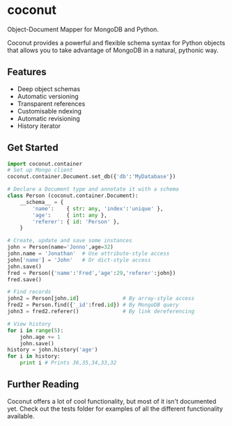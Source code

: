 coconut
=======

Object-Document Mapper for MongoDB and Python. 

Coconut provides a powerful and flexible schema syntax for Python objects that allows you to take advantage of MongoDB in a natural, pythonic way. 

Features
--------

- Deep object schemas
- Automatic versioning
- Transparent references
- Customisable ndexing
- Automatic revisioning
- History iterator

Get Started
-----------
```python
import coconut.container
# Set up Mongo client
coconut.container.Document.set_db({'db':'MyDatabase'})

# Declare a Document type and annotate it with a schema
class Person (coconut.container.Document):
    __schema__ = {
        'name':    { str: any, 'index':'unique' },
        'age':     { int: any },
        'referer': { id: 'Person' },
    }

# Create, update and save some instances
john = Person(name='Jonno',age=32)
john.name = 'Jonathan'  # Use attribute-style access
john['name'] = 'John'   # Or dict-style access
john.save()
fred = Person({'name':'Fred','age':29,'referer':john})
fred.save()

# Find records
john2 = Person[john.id]              # By array-style access
fred2 = Person.find({'_id':fred.id}) # By MongoDB query
john3 = fred2.referer()              # By link dereferencing

# View history
for i in range(5):
    john.age += 1
    john.save()
history = john.history('age')
for i in history:
    print i # Prints 36,35,34,33,32
```

Further Reading
---------------

Coconut offers a lot of cool functionality, but most of it isn't documented yet. Check out the tests folder for examples of all the different functionality available.


